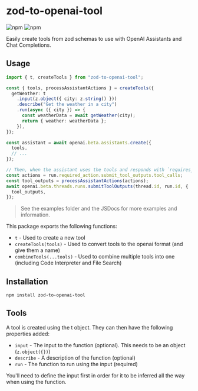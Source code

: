 # zod-to-openai-tool

![npm](https://img.shields.io/npm/v/zod-to-openai-tool)
![npm](https://img.shields.io/npm/dw/zod-to-openai-tool)


Easily create tools from zod schemas to use with OpenAI Assistants and Chat Completions.

## Usage

```ts
import { t, createTools } from "zod-to-openai-tool";

const { tools, processAssistantActions } = createTools({
  getWeather: t
    .input(z.object({ city: z.string() }))
    .describe("Get the weather in a city")
    .run(async ({ city }) => {
      const weatherData = await getWeather(city);
      return { weather: weatherData };
    }),
});

const assistant = await openai.beta.assistants.create({
  tools,
  // ...
});

// Then, when the assistant uses the tools and responds with `requires_action`:
const actions = run.required_action.submit_tool_outputs.tool_calls;
const tool_outputs = processAssistantActions(actions);
await openai.beta.threads.runs.submitToolOutputs(thread.id, run.id, {
  tool_outputs,
});
```

> See the examples folder and the JSDocs for more examples and information. 

This package exports the following functions:

- `t` - Used to create a new tool
- `createTools(tools)` - Used to convert tools to the openai format (and give them a name)
- `combineTools(...tools)` - Used to combine multiple tools into one (including Code Interpreter and File Search)

## Installation

`npm install zod-to-openai-tool`

## Tools

A tool is created using the t object. They can then have the following properties added:

- `input` - The input to the function (optional). This needs to be an object (`z.object({})`)
- `describe` - A description of the function (optional)
- `run` - The function to run using the input (required)

You'll need to define the input first in order for it to be inferred all the way when using the function.
